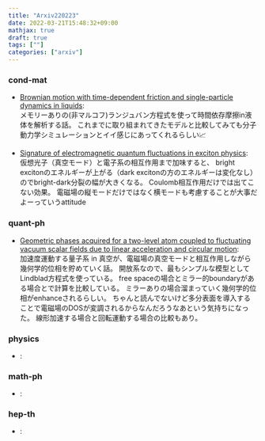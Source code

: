 ```yaml
---
title: "Arxiv220223"
date: 2022-03-21T15:48:32+09:00
mathjax: true
draft: true
tags: [""]
categories: ["arxiv"]
---
```

### cond-mat
- [Brownian motion with time-dependent friction and single-particle dynamics in liquids](https://arxiv.org/abs/2202.10857):  
メモリーありの(非マルコフ)ランジュバン方程式を使って時間依存摩擦in液体を解析する話。
これまでに取り組まれてきたモデルと比較してみても分子動力学シミュレーションとイイ感じにあってくれるらしい📈


- [Signature of electromagnetic quantum fluctuations in exciton physics](https://arxiv.org/abs/2202.10652):  
仮想光子（真空モード）と電子系の相互作用まで加味すると、
bright excitonのエネルギーが上がる（dark excitonの方のエネルギーは変化なし）のでbright-dark分裂の幅が大きくなる。
Coulomb相互作用だけでは出てこない効果。
電磁場の縦モードだけではなく横モードも考慮することが大事だよーっていうattitude


### quant-ph
- [Geometric phases acquired for a two-level atom coupled to fluctuating vacuum scalar fields due to linear acceleration and circular motion](https://arxiv.org/abs/2202.10888):  
加速度運動する量子系 in 真空が、電磁場の真空モードと相互作用しながら幾何学的位相を貯めていく話。
開放系なので、最もシンプルな模型としてLindblad方程式を使っている。
free spaceの場合とミラー的boundaryがある場合とで計算を比較している。
ミラーありの場合溜まっていく幾何学的位相がenhanceされるらしい。
ちゃんと読んでないけど多分表面を導入することで電磁場のDOSが変調されるからなんだろうなあという気持ちになった。
線形加速する場合と回転運動する場合の比較もあり。


### physics
- []():  


### math-ph
- []():  


### hep-th
- []():  
